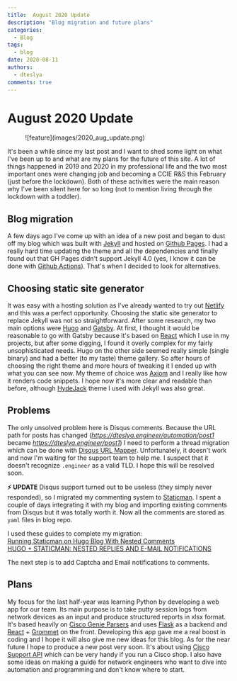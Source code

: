 ```yaml
---
title:  August 2020 Update
description: "Blog migration and future plans"
categories:
  - Blog
tags:
  - blog
date: 2020-08-11
authors:
  - dteslya
comments: true
---
```


# August 2020 Update

<figure markdown>
  ![feature](images/2020_aug_update.png)
</figure>

It's been a while since my last post and I want to shed some light on what I've been up to and what are my plans for the future of this site.
A lot of things happened in 2019 and 2020 in my professional life and the two most important ones were changing job and becoming a CCIE R&S this February (just before the lockdown).
Both of these activities were the main reason why I've been silent here for so long (not to mention living through the lockdown with a toddler).

<!-- more -->

## Blog migration

A few days ago I've come up with an idea of a new post and began to dust off my blog which was built with [Jekyll](https://jekyllrb.com/) and hosted on [Github Pages](https://pages.github.com/).
I had a really hard time updating the theme and all the dependencies and finally found out that GH Pages didn't support Jekyll 4.0 (yes, I know it can be done with [Github Actions](https://jekyllrb.com/docs/continuous-integration/github-actions/)).
That's when I decided to look for alternatives.

## Choosing static site generator
It was easy with a hosting solution as I've already wanted to try out [Netlify](https://www.netlify.com/) and this was a perfect opportunity.
Choosing the static site generator to replace Jekyll was not so straightforward. After some research, my two main options were [Hugo](https://gohugo.io/) and [Gatsby](https://www.gatsbyjs.org/).
At first, I thought it would be reasonable to go with Gatsby because it's based on [React](https://reactjs.org/) which I use in my projects, but after some digging, I found it overly complex for my fairly unsophisticated needs.
Hugo on the other side seemed really simple (single binary) and had a better (to my taste) theme gallery.
So after hours of choosing the right theme and more hours of tweaking it I ended up with what you can see now.
My theme of choice was [Axiom](https://www.axiomtheme.com/) and I really like how it renders code snippets.
I hope now it's more clear and readable than before, although [HydeJack](https://hydejack.com/) theme I used with Jekyll was also great.

## Problems
The only unsolved problem here is Disqus comments.
Because the URL path for posts has changed (*https://dteslya.engineer/automation/post1* became *https://dteslya.engineer/post1*) I need to perform a thread migration which can be done with [Disqus URL Mapper](https://help.disqus.com/en/articles/1717129-url-mapper).
Unfortunately, it doesn't work and now I'm waiting for the support team to help me.
I suspect that it doesn't recognize `.engineer` as a valid TLD.
I hope this will be resolved soon.

**⚡ UPDATE**
Disqus support turned out to be useless (they simply never responded), so I migrated my commenting system to [Staticman](https://staticman.net/). I spent a couple of days integrating it with my blog and importing existing comments from Disqus but it was totally worth it. Now all the comments are stored as `yaml` files in blog repo.

I used these guides to complete my migration:  
[Running Staticman on Hugo Blog With Nested Comments](https://yasoob.me/posts/running_staticman_on_static_hugo_blog_with_nested_comments/)  
[HUGO + STATICMAN: NESTED REPLIES AND E-MAIL NOTIFICATIONS](https://dancwilliams.com/hugo-staticman-nested-replies-and-email-notifications/)

The next step is to add Captcha and Email notifications to comments.

## Plans

My focus for the last half-year was learning Python by developing a web app for our team.
Its main purpose is to take putty session logs from network devices as an input and produce structured reports in xlsx format.
It's based heavily on [Cisco Genie Parsers](https://github.com/CiscoTestAutomation/genieparser) and uses [Flask](https://flask.palletsprojects.com/en/1.1.x/) as a backend and [React](https://reactjs.org/) + [Grommet](https://grommet.io) on the front.
Developing this app gave me a real boost in coding and I hope it will also give me new ideas for this blog.
As for the near future I hope to produce a new post very soon. It's about using [Cisco Support API](https://developer.cisco.com/site/support-apis/) which can be very handy if you run a Cisco shop.
I also have some ideas on making a guide for network engineers who want to dive into automation and programming and don't know where to start.
